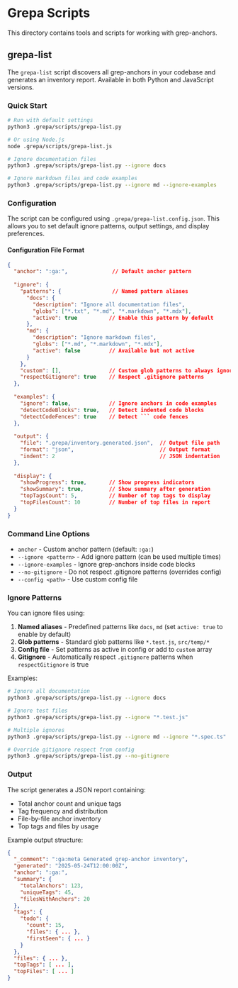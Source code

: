 # Grepa Scripts

This directory contains tools and scripts for working with grep-anchors.

## grepa-list

The `grepa-list` script discovers all grep-anchors in your codebase and generates an inventory report. Available in both Python and JavaScript versions.

### Quick Start

```bash
# Run with default settings
python3 .grepa/scripts/grepa-list.py

# Or using Node.js
node .grepa/scripts/grepa-list.js

# Ignore documentation files
python3 .grepa/scripts/grepa-list.py --ignore docs

# Ignore markdown files and code examples
python3 .grepa/scripts/grepa-list.py --ignore md --ignore-examples
```

### Configuration

The script can be configured using `.grepa/grepa-list.config.json`. This allows you to set default ignore patterns, output settings, and display preferences.

#### Configuration File Format

```json
{
  "anchor": ":ga:",              // Default anchor pattern
  
  "ignore": {
    "patterns": {                // Named pattern aliases
      "docs": {
        "description": "Ignore all documentation files",
        "globs": ["*.txt", "*.md", "*.markdown", "*.mdx"],
        "active": true          // Enable this pattern by default
      },
      "md": {
        "description": "Ignore markdown files",
        "globs": ["*.md", "*.markdown", "*.mdx"],
        "active": false         // Available but not active
      }
    },
    "custom": [],               // Custom glob patterns to always ignore
    "respectGitignore": true    // Respect .gitignore patterns
  },
  
  "examples": {
    "ignore": false,            // Ignore anchors in code examples
    "detectCodeBlocks": true,   // Detect indented code blocks
    "detectCodeFences": true    // Detect ``` code fences
  },
  
  "output": {
    "file": ".grepa/inventory.generated.json",  // Output file path
    "format": "json",                           // Output format
    "indent": 2                                 // JSON indentation
  },
  
  "display": {
    "showProgress": true,       // Show progress indicators
    "showSummary": true,        // Show summary after generation
    "topTagsCount": 5,          // Number of top tags to display
    "topFilesCount": 10         // Number of top files in report
  }
}
```

### Command Line Options

- `anchor` - Custom anchor pattern (default: `:ga:`)
- `--ignore <pattern>` - Add ignore pattern (can be used multiple times)
- `--ignore-examples` - Ignore grep-anchors inside code blocks
- `--no-gitignore` - Do not respect .gitignore patterns (overrides config)
- `--config <path>` - Use custom config file

### Ignore Patterns

You can ignore files using:

1. **Named aliases** - Predefined patterns like `docs`, `md` (set `active: true` to enable by default)
2. **Glob patterns** - Standard glob patterns like `*.test.js`, `src/temp/*`
3. **Config file** - Set patterns as active in config or add to `custom` array
4. **Gitignore** - Automatically respect `.gitignore` patterns when `respectGitignore` is true

Examples:
```bash
# Ignore all documentation
python3 .grepa/scripts/grepa-list.py --ignore docs

# Ignore test files
python3 .grepa/scripts/grepa-list.py --ignore "*.test.js"

# Multiple ignores
python3 .grepa/scripts/grepa-list.py --ignore md --ignore "*.spec.ts"

# Override gitignore respect from config
python3 .grepa/scripts/grepa-list.py --no-gitignore
```

### Output

The script generates a JSON report containing:
- Total anchor count and unique tags
- Tag frequency and distribution
- File-by-file anchor inventory
- Top tags and files by usage

Example output structure:
```json
{
  "_comment": ":ga:meta Generated grep-anchor inventory",
  "generated": "2025-05-24T12:00:00Z",
  "anchor": ":ga:",
  "summary": {
    "totalAnchors": 123,
    "uniqueTags": 45,
    "filesWithAnchors": 20
  },
  "tags": {
    "todo": {
      "count": 15,
      "files": { ... },
      "firstSeen": { ... }
    }
  },
  "files": { ... },
  "topTags": [ ... ],
  "topFiles": [ ... ]
}
```
